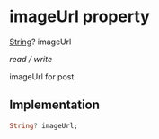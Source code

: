 


# imageUrl property







[String](https://api.flutter.dev/flutter/dart-core/String-class.html)? imageUrl
  
_<span class="feature">read / write</span>_



<p>imageUrl for post.</p>



## Implementation

```dart
String? imageUrl;
```







